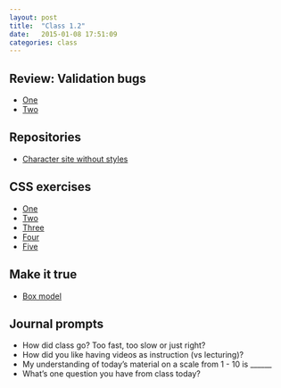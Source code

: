 ```yaml
---
layout: post
title:  "Class 1.2"
date:   2015-01-08 17:51:09
categories: class
---
```


## Review: Validation bugs

* [One](http://jsbin.com/uRaTeQu/1/edit?html,css,js,output)
* [Two](http://jsbin.com/osenUjO/1/edit?html,css,js,output)

## Repositories

* [Character site without styles](https://github.com/tsl-html-css/Character/tree/day1.2)

## CSS exercises

* [One](http://jsbin.com/jejedo/1/edit?html,css,output)
* [Two](http://jsbin.com/kanixa/1/edit?html,css,output)
* [Three](http://jsbin.com/etIfUro/1/edit?html,css,output)
* [Four](http://jsbin.com/azeSeCO/1/edit?html,css,output)
* [Five](http://jsbin.com/esodIjAs/1/edit?html,css,output)

## Make it true

* [Box model](http://jsbin.com/EGUweSA/1/edit?html,css,output)

## Journal prompts

* How did class go? Too fast, too slow or just right?
* How did you like having videos as instruction (vs lecturing)?
* My understanding of today’s material on a scale from 1 - 10 is ______
* What’s one question you have from class today?
